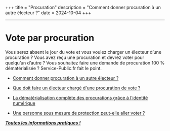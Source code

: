 +++
title = "Procuration"
description = "Comment donner procuration à un autre électeur ?"
date = 2024-10-04
+++

-- --
# Vote par procuration

Vous serez absent le jour du vote et vous voulez charger un électeur d’une procuration ? Vous avez reçu une procuration et devrez voter pour quelqu’un d’autre ? 
Vous souhaitez faire une demande de procuration 100 % dématérialisée ? Service-Public.fr fait le point.

- [Comment donner procuration à un autre électeur ?](https://www.service-public.fr/particuliers/actualites/A15478)

- [Que doit faire un électeur chargé d'une procuration de vote ?](https://www.service-public.fr/particuliers/vosdroits/F35316)

- [La dématérialisation complète des procurations grâce à l’identité numérique](https://www.masecurite.interieur.gouv.fr/fr/actualites/dematerialisation-procurations-identite-numerique)

- [Une personne sous mesure de protection peut-elle aller voter ?](https://www.service-public.fr/particuliers/actualites/A17428)


***[Toutes les informations pratiques !](https://www.service-public.fr/particuliers/actualites/A17465)***